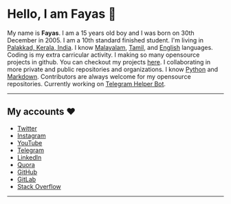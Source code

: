 # Hello, I am Fayas 👋

My name is **Fayas**.
I am a 15 years old boy and I was born on 30th December in 2005.
I am a 10th standard finished student.
I'm living in [Palakkad, Kerala, India](https://maps.app.goo.gl/qnG1KWshmAa8UEcf7).
I know [Malayalam](https://google.com/search?q=Malayalam), [Tamil](https://google.com/search?q=Tamil), and [English](https://google.com/search?q=English) languages. Coding is my extra carricular activity.
I making so many opensource projects in github.
You can checkout my projects [here](https://projects.fayas.me).
I collaborating in more private and public repositories and organizations.
I know [Python](https://www.python.org) and [Markdown](https://daringfireball.net/projects/markdown/).
Contributors are always welcome for my opensource repositories.
Currently working on [Telegram Helper Bot](https://github.com/TelegramHelpBot).

---

## My accounts ❤️

- [Twitter](https://twitter.com/FayasNoushad)
- [Instagram](https://instagram.com/TheFayas)
- [YouTube](https://youtube.com/channel/UCqC-Yzy8J9FuTH_lDRhBMCA)
- [Telegram](https://telegram.me/FayasNoushad)
- [LinkedIn](https://www.linkedin.com/in/fayasnoushad)
- [Quora](https://www.quora.com/profile/Fayas-Noushad-1)
- [GitHub](https://github.com/FayasNoushad)
- [GitLab](https://gitlab.com/FayasNoushad)
- [Stack Overflow](https://stackoverflow.com/users/16129096/fayas-noushad)

---
